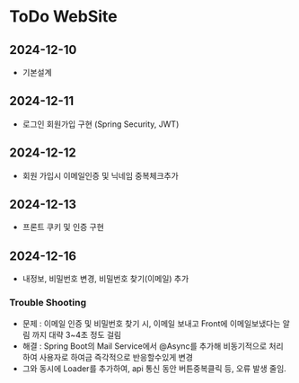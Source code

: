 <h1>ToDo WebSite</h1>

## 2024-12-10
- 기본설계

## 2024-12-11
- 로그인 회원가입 구현 (Spring Security, JWT)

## 2024-12-12
- 회원 가입시 이메일인증 및 닉네임 중복체크추가 

## 2024-12-13
- 프론트 쿠키 및 인증 구현

## 2024-12-16
- 내정보, 비밀번호 변경, 비밀번호 찾기(이메일) 추가
  
### Trouble Shooting
- 문제 : 이메일 인증 및 비밀번호 찾기 시, 이메일 보내고 Front에 이메일보냈다는 알림 까지 대략 3~4초 정도 걸림
- 해결 : Spring Boot의 Mail Service에서 @Async를 추가해 비동기적으로 처리 하여 사용자로 하여금 즉각적으로 반응할수있게 변경
- 그와 동시에 Loader를 추가하여, api 통신 동안 버튼중복클릭 등, 오류 발생 줄임.

